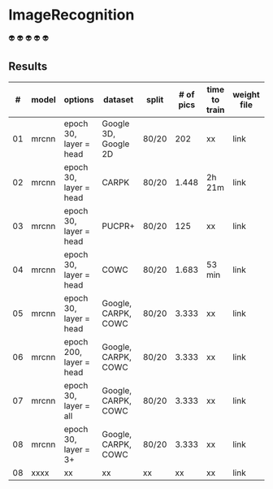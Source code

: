 # ImageRecognition

:alien:
:alien:
:alien:
:alien:
:alien:

## Results

| # | model | options | dataset | split | # of pics |time to train | weight file | mAP |
| --- | --- | --- | --- | --- | --- | --- | --- | --- |
| 01 | mrcnn | epoch 30, layer = head | Google 3D, Google 2D | 80/20 | 202 | xx | link | 0.7739 |
| 02 | mrcnn | epoch 30, layer = head  | CARPK | 80/20 | 1.448 | 2h 21m | link | 0.8446 | 
| 03 | mrcnn | epoch 30, layer = head  | PUCPR+ | 80/20 | 125 | xx | link | 0.3353 |
| 04 | mrcnn | epoch 30, layer = head  | COWC | 80/20 | 1.683 | 53 min | link | 0.7831 |
| 05 | mrcnn | epoch 30, layer = head  | Google, CARPK, COWC | 80/20 | 3.333 | xx | link | xx |
| 06 | mrcnn | epoch 200, layer = head  | Google, CARPK, COWC | 80/20 | 3.333 | xx | link | xx |
| 07 | mrcnn | epoch 30, layer = all  | Google, CARPK, COWC | 80/20 | 3.333 | xx | link | 0.7831 |
| 08 | mrcnn | epoch 30, layer = 3+  | Google, CARPK, COWC | 80/20 | 3.333 | xx | link |  |
| 08 | xxxx | xx | xx | xx | xx | xx | link | xx |
